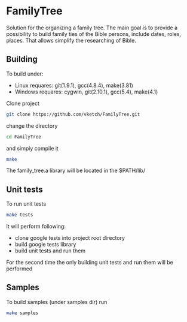 # FamilyTree
Solution for the organizing a family tree.
The main goal is to provide a possibility to build family ties of the Bible persons, include dates, roles, places.
That allows simplify the researching of Bible.        

## Building
To build under: 
* Linux requares: git(1.9.1), gcc(4.8.4), make(3.81) 
* Windows requares: cygwin, git(2.10.1), gcc(5.4), make(4.1)
 
Clone project

```bash
git clone https://github.com/vketch/FamilyTree.git
```
change the directory 
```bash
cd FamilyTree 
```
and simply compile it
```bash
make 
```
The family_tree.a library will be located in the  $PATH/lib/

## Unit tests
To run unit tests 
```bash 
make tests
```
It will perform following:
* clone google tests into project root directory
* build google tests library 
* build unit tests and run them
    
For the second time the only building unit tests and run them will be performed    

## Samples
To build samples (under samples dir) run 
```bash 
make samples
```
